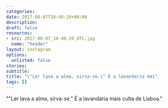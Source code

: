 ```yaml
---
categories:
date: 2017-08-07T10:40:20+00:00
description:
draft: false
resources:
- src: 2017-08-07_10-40-20_UTC.jpg
  name: "header"
layout: instagram
options:
  unlisted: false
stories:
subtitle:
title: "\"Ler lava a alma, sirva-se.\" É a lavandaria mai"
tags: []
---
```


"\"Ler lava a alma, sirva-se.\" É a lavandaria mais culta de Lisboa."
